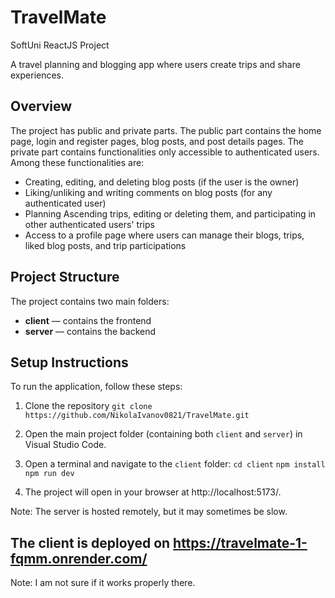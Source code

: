# TravelMate
SoftUni ReactJS Project

A travel planning and blogging app where users create trips and share experiences.

## Overview
The project has public and private parts. The public part contains the home page, login and register pages, blog posts, and post details pages. The private part contains functionalities only accessible to authenticated users. Among these functionalities are:

- Creating, editing, and deleting blog posts (if the user is the owner)
- Liking/unliking and writing comments on blog posts (for any authenticated user)
- Planning Ascending trips, editing or deleting them, and participating in other authenticated users' trips
- Access to a profile page where users can manage their blogs, trips, liked blog posts, and trip participations

## Project Structure
The project contains two main folders:

- **client** — contains the frontend
- **server** — contains the backend

## Setup Instructions
To run the application, follow these steps:

1. Clone the repository
    ``` git clone https://github.com/NikolaIvanov0821/TravelMate.git ```
2. Open the main project folder (containing both `client` and `server`) in Visual Studio Code.
3. Open a terminal and navigate to the `client` folder:
   ``` cd client ```
   ``` npm install ```
   ``` npm run dev ```
  
4. The project will open in your browser at http://localhost:5173/.

Note: The server is hosted remotely, but it may sometimes be slow.

## The client is deployed on https://travelmate-1-fqmm.onrender.com/
Note: I am not sure if it works properly there.
